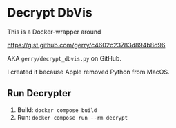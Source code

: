 # Decrypt DbVis

This is a Docker-wrapper around

https://gist.github.com/gerry/c4602c23783d894b8d96

AKA `gerry/decrypt_dbvis.py` on GitHub.

I created it because Apple removed Python from MacOS.

## Run Decrypter

1. Build: `docker compose build`
2. Run: `docker compose run --rm decrypt`
